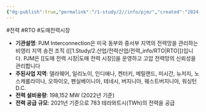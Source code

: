 ```yaml
---
{"dg-publish":true,"permalink":"/1-study/2//info/pjm/","created":"2024-11-20T21:02:29.242+09:00","updated":"2025-06-03T20:07:21.882+09:00"}
---
```


#전력 #RTO #도매전력시장 

- **기관설명**: PJM Interconnection은 미국 동부와 중서부 지역의 전력망을 관리하는 비영리 지역 송전 조직 ([[1.Study/2.산업/전력산업/전력_info/RTO\|RTO]])입니다. PJM은 [[도매 전력 시장\|도매 전력 시장]]을 운영하고 고압 전력망의 신뢰성을 관리합니다
- **주된사업 지역**: 델라웨어, 일리노이, 인디애나, 켄터키, 메릴랜드, 미시간, 뉴저지, 노스캐롤라이나, 오하이오, 펜실베이니아, 테네시, 버지니아, 웨스트버지니아, 워싱턴 D.C.
- **전력 설비용량**: 198,152 MW (2022년 기준)
- **전력 공급 규모**: 2021년 기준으로 783 테라와트시(TWh)의 전력을 공급
